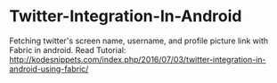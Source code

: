 # Twitter-Integration-In-Android
Fetching twitter's screen name, username, and profile picture link with Fabric in android.
Read Tutorial:
http://kodesnippets.com/index.php/2016/07/03/twitter-integration-in-android-using-fabric/

